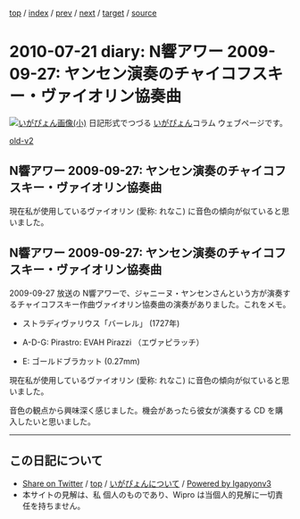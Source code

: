 [top](../index.html) 
 / [index](index.html) 
 / [prev](ig100719.html) 
 / [next](ig100808.html) 
 / [target](https://igapyon.github.io/diary/2010/ig100721.html) 
 / [source](https://github.com/igapyon/diary/blob/master/2010/ig100721.src.md) 

2010-07-21 diary: N響アワー 2009-09-27: ヤンセン演奏のチャイコフスキー・ヴァイオリン協奏曲
=====================================================================================================
[![いがぴょん画像(小)](https://igapyon.github.io/diary/images/iga200306s.jpg "いがぴょん")](https://igapyon.github.io/diary/memo/memoigapyon.html) 日記形式でつづる [いがぴょん](https://igapyon.github.io/diary/memo/memoigapyon.html)コラム ウェブページです。

[old-v2](ig100721-orig.html)

## N響アワー 2009-09-27: ヤンセン演奏のチャイコフスキー・ヴァイオリン協奏曲

現在私が使用しているヴァイオリン (愛称: れなこ) に音色の傾向が似ていると思いました。


## N響アワー 2009-09-27: ヤンセン演奏のチャイコフスキー・ヴァイオリン協奏曲

2009-09-27 放送の N響アワーで、ジャニーヌ・ヤンセンさんという方が演奏するチャイコフスキー作曲ヴァイオリン協奏曲の演奏がありました。これをメモ。

* ストラディヴァリウス「バーレル」 (1727年)
  
* A-D-G: Pirastro: EVAH Pirazzi （エヴァピラッチ）
  
* E: ゴールドブラカット (0.27mm)

現在私が使用しているヴァイオリン (愛称: れなこ) に音色の傾向が似ていると思いました。

音色の観点から興味深く感じました。機会があったら彼女が演奏する CD を購入したいと思いました。


----------------------------------------------------------------------------------------------------

## この日記について

* [Share on Twitter](https://twitter.com/intent/tweet?hashtags=igapyon%2Cdiary%2C%E3%81%84%E3%81%8C%E3%81%B4%E3%82%87%E3%82%93&text=N%E9%9F%BF%E3%82%A2%E3%83%AF%E3%83%BC+2009-09-27%3A+%E3%83%A4%E3%83%B3%E3%82%BB%E3%83%B3%E6%BC%94%E5%A5%8F%E3%81%AE%E3%83%81%E3%83%A3%E3%82%A4%E3%82%B3%E3%83%95%E3%82%B9%E3%82%AD%E3%83%BC%E3%83%BB%E3%83%B4%E3%82%A1%E3%82%A4%E3%82%AA%E3%83%AA%E3%83%B3%E5%8D%94%E5%A5%8F%E6%9B%B2&url=https%3A%2F%2Figapyon.github.io%2Fdiary%2F2010%2Fig100721.html) / [top](../index.html) / [いがぴょんについて](https://igapyon.github.io/diary/memo/memoigapyon.html) / [Powered by Igapyonv3](https://github.com/igapyon/igapyonv3)
* 本サイトの見解は、私 個人のものであり、Wipro は当個人的見解に一切責任を持ちません。 
